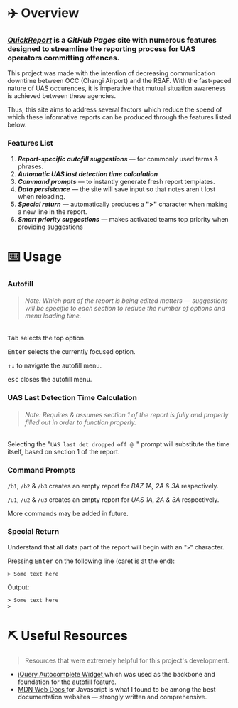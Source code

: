 # ✈️  Overview

### _[QuickReport](https://e1ijah-c.github.io/QuickReport/)_ is a _GitHub Pages_ site with numerous features designed to streamline the reporting process for UAS operators committing offences. 

This project was made with the intention of decreasing communication downtime between OCC (Changi Airport) and the RSAF. With the fast-paced nature of UAS occurences, it is imperative that mutual situation awareness is achieved between these agencies. 

Thus, this site aims to address several factors which reduce the speed of which these informative reports can be produced through the features listed below.

### Features List
1. _**Report-specific autofill suggestions**_ — for commonly used terms & phrases.
2. _**Automatic UAS last detection time calculation**_
3. _**Command prompts**_ — to instantly generate fresh report templates.
4. _**Data persistance**_ — the site will save input so that notes aren't lost when reloading.
5. _**Special return**_ — automatically produces a **">"** character when making a new line in the report.
6. _**Smart priority suggestions**_ — makes activated teams top priority when providing suggestions 

# ⌨️ Usage 

### Autofill
> ###### Note: Which part of the report is being edited matters — suggestions will be specific to each section to reduce the number of options and menu loading time.

<kbd>Tab</kbd>  selects the top option.

<kbd>Enter</kbd>  selects the currently focused option.

<kbd>↑</kbd><kbd>↓</kbd> to navigate the autofill menu.

<kbd>esc</kbd> closes the autofill menu.


### UAS Last Detection Time Calculation
> ###### Note: Requires & assumes section 1 of the report is fully and properly filled out in order to function properly. 

Selecting the "```UAS last det dropped off @ ```" prompt will substitute the time itself, based on section 1 of the report. 


### Command Prompts

``` /b1 ```, ``` /b2 ``` & ``` /b3 ``` creates an empty report for _BAZ 1A, 2A & 3A_ respectively.

``` /u1 ```, ``` /u2 ``` & ``` /u3 ``` creates an empty report for _UAS 1A, 2A & 3A_ respectively.

More commands may be added in future.


### Special Return

Understand that all data part of the report will begin with an "```>```" character. 

Pressing <kbd>Enter</kbd> on the following line (caret is at the end): 

```
> Some text here 
```

Output:

```
> Some text here 
>
```


# ⛏️ Useful Resources
> Resources that were extremely helpful for this project's development.

- [ jQuery Autocomplete Widget ](https://automaticaddison.com/howhttps://jqueryui.com/autocomplete/#multiple) which was used as the backbone and foundation for the autofill feature. 
- [ MDN Web Docs ](https://developer.mozilla.org/en-US/docs/Web/JavaScript) for Javascript is what I found to be among the best documentation websites — strongly written and comprehensive. 






